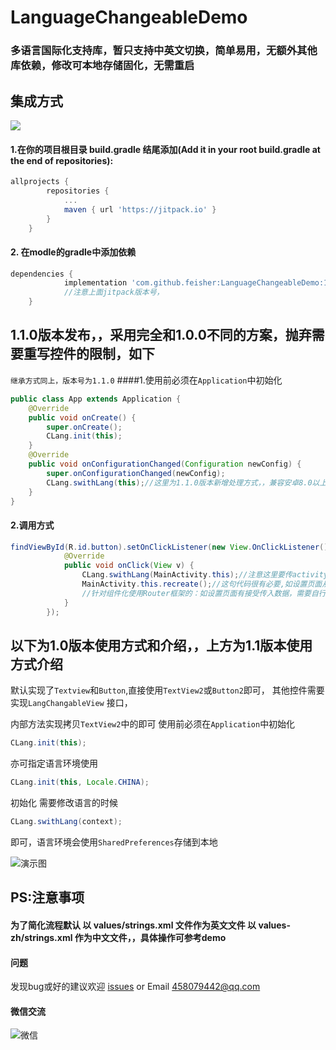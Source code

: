 # LanguageChangeableDemo
### 多语言国际化支持库，暂只支持中英文切换，简单易用，无额外其他库依赖，修改可本地存储固化，无需重启


## 集成方式

[![](https://jitpack.io/v/feisher/LanguageChangeableDemo.svg)](https://jitpack.io/#feisher/LanguageChangeableDemo)

#### 1.在你的项目根目录 build.gradle 结尾添加(Add it in your root build.gradle at the end of repositories):
```groovy
allprojects {
		repositories {
			...
			maven { url 'https://jitpack.io' }
		}
	}
```
#### 2. 在modle的gradle中添加依赖
```groovy
dependencies {
	        implementation 'com.github.feisher:LanguageChangeableDemo:1.0.0'
    		//注意上面jitpack版本号，
	}
```
## 1.1.0版本发布，，采用完全和1.0.0不同的方案，抛弃需要重写控件的限制，如下
```继承方式同上，版本号为1.1.0```
####1.使用前必须在`Application`中初始化
```java
public class App extends Application {
    @Override
    public void onCreate() {
        super.onCreate();
        CLang.init(this);
    }
    @Override
    public void onConfigurationChanged(Configuration newConfig) {
        super.onConfigurationChanged(newConfig);
        CLang.swithLang(this);//这里为1.1.0版本新增处理方式，，兼容安卓8.0以上系统
    }
}
```
#### 2.调用方式
```java
findViewById(R.id.button).setOnClickListener(new View.OnClickListener() {
            @Override
            public void onClick(View v) {
                CLang.swithLang(MainActivity.this);//注意这里要传activity，否则8.0以上会失效
                MainActivity.this.recreate();//这句代码很有必要,如设置页面从其他页面跳转则需要再onActivtyRsult中recreate();
                //针对组件化使用Router框架的：如设置页面有接受传入数据，需要自行处理重新加载逻辑
            }
        });
```



## 以下为1.0版本使用方式和介绍，，上方为1.1版本使用方式介绍

默认实现了`Textview`和`Button`,直接使用`TextView2`或`Button2`即可， 其他控件需要实现`LangChangableView` 接口，

内部方法实现拷贝`TextView2`中的即可 使用前必须在`Application`中初始化
```java
CLang.init(this);
```
亦可指定语言环境使用 
```java
CLang.init(this, Locale.CHINA); 
```
初始化 需要修改语言的时候
```java
CLang.swithLang(context);
```
即可，语言环境会使用`SharedPreferences`存储到本地

![演示图](https://github.com/feisher/LanguageChangeableDemo/blob/master/device-2019-03-05-105142.gif?raw=true)

## PS:注意事项

#### 为了简化流程默认 以 values/strings.xml 文件作为英文文件  以   values-zh/strings.xml 作为中文文件，，具体操作可参考demo





#### 问题

发现bug或好的建议欢迎 [issues](https://github.com/feisher/LanguageChangeableDemo/issues) or Email 458079442@qq.com

#### 微信交流

![微信](https://github.com/feisher/LanguageChangeableDemo/blob/master/97af74c179108dc703cf3535de8b73b3.png?raw=true)
